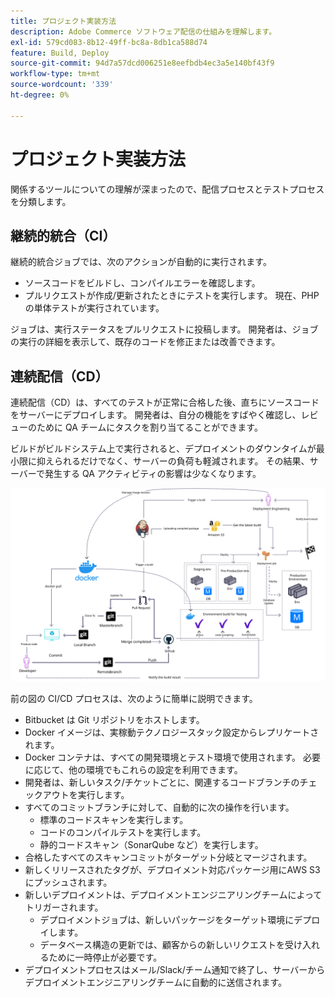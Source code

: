 ```yaml
---
title: プロジェクト実装方法
description: Adobe Commerce ソフトウェア配信の仕組みを理解します。
exl-id: 579cd083-8b12-49ff-bc8a-8db1ca588d74
feature: Build, Deploy
source-git-commit: 94d7a57dcd006251e8eefbdb4ec3a5e140bf43f9
workflow-type: tm+mt
source-wordcount: '339'
ht-degree: 0%

---
```


# プロジェクト実装方法

関係するツールについての理解が深まったので、配信プロセスとテストプロセスを分類します。

## 継続的統合（CI）

継続的統合ジョブでは、次のアクションが自動的に実行されます。

- ソースコードをビルドし、コンパイルエラーを確認します。
- プルリクエストが作成/更新されたときにテストを実行します。 現在、PHP の単体テストが実行されています。

ジョブは、実行ステータスをプルリクエストに投稿します。 開発者は、ジョブの実行の詳細を表示して、既存のコードを修正または改善できます。

## 連続配信（CD）

連続配信（CD）は、すべてのテストが正常に合格した後、直ちにソースコードをサーバーにデプロイします。 開発者は、自分の機能をすばやく確認し、レビューのために QA チームにタスクを割り当てることができます。

ビルドがビルドシステム上で実行されると、デプロイメントのダウンタイムが最小限に抑えられるだけでなく、サーバーの負荷も軽減されます。 その結果、サーバーで発生する QA アクティビティの影響は少なくなります。

![ 連続配信のインフォグラフィック ](../../assets/playbooks/cicd.svg)

前の図の CI/CD プロセスは、次のように簡単に説明できます。

- Bitbucket は Git リポジトリをホストします。
- Docker イメージは、実稼動テクノロジースタック設定からレプリケートされます。
- Docker コンテナは、すべての開発環境とテスト環境で使用されます。 必要に応じて、他の環境でもこれらの設定を利用できます。
- 開発者は、新しいタスク/チケットごとに、関連するコードブランチのチェックアウトを実行します。
- すべてのコミットブランチに対して、自動的に次の操作を行います。
   - 標準のコードスキャンを実行します。
   - コードのコンパイルテストを実行します。
   - 静的コードスキャン（SonarQube など）を実行します。
- 合格したすべてのスキャンコミットがターゲット分岐とマージされます。
- 新しくリリースされたタグが、デプロイメント対応パッケージ用にAWS S3 にプッシュされます。
- 新しいデプロイメントは、デプロイメントエンジニアリングチームによってトリガーされます。
   - デプロイメントジョブは、新しいパッケージをターゲット環境にデプロイします。
   - データベース構造の更新では、顧客からの新しいリクエストを受け入れるために一時停止が必要です。
- デプロイメントプロセスはメール/Slack/チーム通知で終了し、サーバーからデプロイメントエンジニアリングチームに自動的に送信されます。
